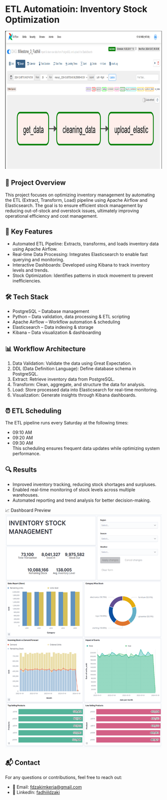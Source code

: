 # **ETL Automatioin: Inventory Stock Optimization**
<img src="P2M3_fadhiil_DAG_graph.png" width="946" height="443"/>

## 📌 Project Overview
This project focuses on optimizing inventory management by automating the ETL (Extract, Transform, Load) pipeline using Apache Airflow and Elasticsearch. The goal is to ensure efficient stock management by reducing out-of-stock and overstock issues, ultimately improving operational efficiency and cost management.

## 🚀 Key Features
- Automated ETL Pipeline: Extracts, transforms, and loads inventory data using Apache Airflow.
- Real-time Data Processing: Integrates Elasticsearch to enable fast querying and monitoring.
- Interactive Dashboards: Developed using Kibana to track inventory levels and trends.
- Stock Optimization: Identifies patterns in stock movement to prevent inefficiencies.

## 🛠 Tech Stack
- PostgreSQL – Database management
- Python – Data validation, data processing & ETL scripting
- Apache Airflow – Workflow automation & scheduling
- Elasticsearch – Data indexing & storage
- Kibana – Data visualization & dashboarding

## 📊 Workflow Architecture
1. Data Validation: Validate the data using Great Expectation.
2. DDL (Data Definition Language): Define database schema in PostgreSQL.
3. Extract: Retrieve inventory data from PostgreSQL.
4. Transform: Clean, aggregate, and structure the data for analysis.
5. Load: Store processed data into Elasticsearch for real-time monitoring.
6. Visualization: Generate insights through Kibana dashboards.

## ⏰ ETL Scheduling
The ETL pipeline runs every Saturday at the following times:
- 09:10 AM
- 09:20 AM
- 09:30 AM   
This scheduling ensures frequent data updates while optimizing system performance.

## 🔍 Results
- Improved inventory tracking, reducing stock shortages and surpluses.
- Enabled real-time monitoring of stock levels across multiple warehouses.
- Automated reporting and trend analysis for better decision-making.

📈 Dashboard Preview
<img src="images/P2M3_fadhiil_Dashboard.png" width="539" height="750"/>

## 📬 Contact
For any questions or contributions, feel free to reach out:
- 📧 Email: [fdzakimkerja@gmail.com](fdzakimkerja@gmail.com)
- 🔗 LinkedIn: [fadhiildzaki](linkedin.com/in/fadhiildzaki)
